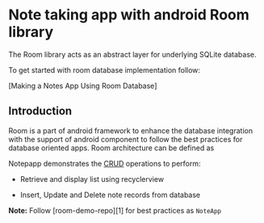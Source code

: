 # Note taking app with android Room library

The Room library acts as an abstract layer for underlying SQLite database. 

To get started with room database implementation follow:
 
 [Making a Notes App Using Room Database]


Introduction
------------
Room is a part of android framework to enhance the database integration with the support of android component to follow the best practices for database oriented apps. Room architecture can be defined as 


Notepapp demonstrates the [CRUD](https://en.wikipedia.org/wiki/Create,_read,_update_and_delete) operations to perform:

- Retrieve and display list using recyclerview


- Insert, Update and Delete note records from database


**Note:** Follow [room-demo-repo][1] for best practices as `NoteApp` 


